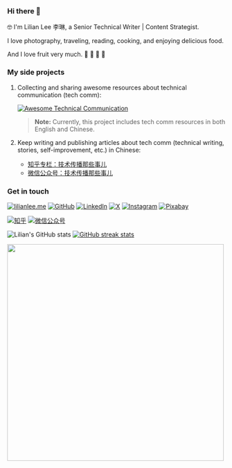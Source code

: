 ### Hi there 👋

🤓 I'm Lilian Lee 李琳, a Senior Technical Writer | Content Strategist.

I love photography, traveling, reading, cooking, and enjoying delicious food.

And I love fruit very much. 🍎 🍓 🥭 🥝

### My side projects

1. Collecting and sharing awesome resources about technical communication (tech comm):

    [![Awesome Technical Communication](https://github-readme-stats.vercel.app/api/pin?username=lilin90&repo=awesome-technical-communication&theme=radical)](https://github.com/lilin90/awesome-technical-communication)

    > **Note:** Currently, this project includes tech comm resources in both English and Chinese.

2. Keep writing and publishing articles about tech comm (technical writing, stories, self-improvement, etc.) in Chinese:

    - [知乎专栏：技术传播那些事儿](https://www.zhihu.com/column/tc-fun)
    - [微信公众号：技术传播那些事儿](https://res.cloudinary.com/lilian-photos/image/upload/v1726561496/cover/wechat-qrcode-scan-to-follow-tcfun.jpg)


### Get in touch

[![lilianlee.me](https://img.shields.io/badge/lilianlee.me-orange)](https://lilianlee.me/)
[![GitHub](https://img.shields.io/badge/GitHub-grey?logo=github)](https://github.com/lilin90)
[![LinkedIn](https://img.shields.io/badge/LinkedIn-blue?logo=linkedin)](https://www.linkedin.com/in/lilian-lee-54305777/)
[![X](https://img.shields.io/badge/X-black?logo=x)](https://twitter.com/lilianlee90/)
[![Instagram](https://img.shields.io/badge/Instagram-white?logo=instagram)](https://www.instagram.com/lilianlee.me/)
[![Pixabay](https://img.shields.io/badge/Pixabay-white?logo=pixabay)](https://pixabay.com/zh/users/lilian90-1322641/)

[![知乎](https://img.shields.io/badge/知乎-white?logo=zhihu)](https://www.zhihu.com/people/liliansd)
[![微信公众号](https://img.shields.io/badge/微信公众号-white?logo=wechat)](https://res.cloudinary.com/lilian-photos/image/upload/v1585391408/cover/wechat-qrcode-scan-to-follow.jpg)

![Lilian's GitHub stats](https://github-readme-stats.vercel.app/api?username=lilin90&show_icons=true&theme=tokyonight&include_all_commits=true&number_format=long&rank_icon=percentile&card_width=500) 
[![GitHub streak stats](https://streak-stats.demolab.com/?user=lilin90&starting_year=2017&theme=tokyonight&card_width=500)](https://git.io/streak-stats)

<img src="https://api.vaunt.dev/v1/github/entities/lilin90/achievements?format=svg&limit=3" width="500" />

<!--[![Top Langs](https://github-readme-stats.vercel.app/api/top-langs/?username=lilin90&theme=onedark&layout=compact)](https://github.com/anuraghazra/github-readme-stats)-->

<!--
**lilin90/lilin90** is a ✨ _special_ ✨ repository because its `README.md` (this file) appears on your GitHub profile.

Here are some ideas to get you started:

- 🔭 I’m currently working on ...
- 🌱 I’m currently learning ...
- 👯 I’m looking to collaborate on ...
- 🤔 I’m looking for help with ...
- 💬 Ask me about ...
- 📫 How to reach me: ...
- 😄 Pronouns: ...
- ⚡ Fun fact: ...
-->
